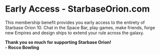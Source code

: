 # Early Access - StarbaseOrion.com

This membership benefit provides you early access to the entirety of Starbase Orion 10. Chat in the Space Bar, play games, make friends, forge new Empires and design ships to extend your rule across the galaxy.

**Thank you so much for supporting Starbase Orion!**  
**- Rocco Bowling**